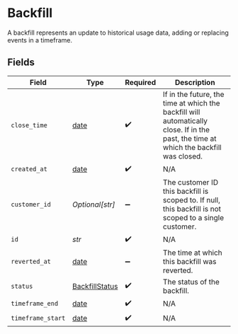 # Backfill

A backfill represents an update to historical usage data, adding or replacing events in a timeframe.


## Fields

| Field                                                                                                                                 | Type                                                                                                                                  | Required                                                                                                                              | Description                                                                                                                           |
| ------------------------------------------------------------------------------------------------------------------------------------- | ------------------------------------------------------------------------------------------------------------------------------------- | ------------------------------------------------------------------------------------------------------------------------------------- | ------------------------------------------------------------------------------------------------------------------------------------- |
| `close_time`                                                                                                                          | [date](https://docs.python.org/3/library/datetime.html#date-objects)                                                                  | :heavy_check_mark:                                                                                                                    | If in the future, the time at which the backfill will automatically close. If in the past, the time at which the backfill was closed. |
| `created_at`                                                                                                                          | [date](https://docs.python.org/3/library/datetime.html#date-objects)                                                                  | :heavy_check_mark:                                                                                                                    | N/A                                                                                                                                   |
| `customer_id`                                                                                                                         | *Optional[str]*                                                                                                                       | :heavy_minus_sign:                                                                                                                    | The customer ID this backfill is scoped to. If null, this backfill is not scoped to a single customer.                                |
| `id`                                                                                                                                  | *str*                                                                                                                                 | :heavy_check_mark:                                                                                                                    | N/A                                                                                                                                   |
| `reverted_at`                                                                                                                         | [date](https://docs.python.org/3/library/datetime.html#date-objects)                                                                  | :heavy_minus_sign:                                                                                                                    | The time at which this backfill was reverted.                                                                                         |
| `status`                                                                                                                              | [BackfillStatus](../../models/shared/backfillstatus.md)                                                                               | :heavy_check_mark:                                                                                                                    | The status of the backfill.                                                                                                           |
| `timeframe_end`                                                                                                                       | [date](https://docs.python.org/3/library/datetime.html#date-objects)                                                                  | :heavy_check_mark:                                                                                                                    | N/A                                                                                                                                   |
| `timeframe_start`                                                                                                                     | [date](https://docs.python.org/3/library/datetime.html#date-objects)                                                                  | :heavy_check_mark:                                                                                                                    | N/A                                                                                                                                   |